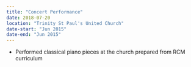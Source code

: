```yaml
---
title: "Concert Performance"
date: 2018-07-20
location: "Trinity St Paul's United Church"
date-start: "Jun 2015"
date-end: "Jun 2015"
---
```


* Performed classical piano pieces at the church prepared from RCM curriculum